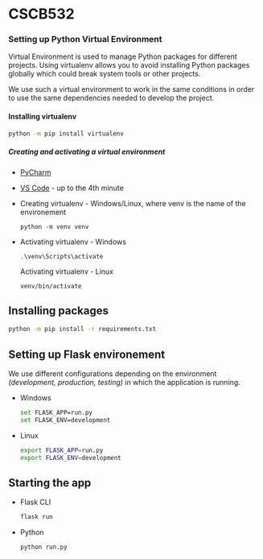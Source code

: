 # CSCB532

### Setting up Python Virtual Environment

Virtual Environment is used to manage Python packages for different projects. Using virtualenv allows you to avoid installing Python packages globally which could break system tools or other projects.

We use such a virtual environment to work in the same conditions in order to use the same dependencies needed to develop the project.

#### Installing virtualenv

```bash
python -m pip install virtualenv
```

##### Creating and activating a virtual environment

- [PyCharm](https://www.youtube.com/watch?v=W8C097f6Hcg)

- [VS Code](https://www.youtube.com/watch?v=W--_EOzdTHk) - up to the 4th minute

- Creating virtualenv - Windows/Linux, where venv is the name of the environement

  ```shell
  python -m venv venv
  ```

- Activating virtualenv - Windows

  ```
  .\venv\Scripts\activate
  ```

  Activating virtualenv - Linux

  ```
  venv/bin/activate
  ```

  

## Installing packages

```bash
python -m pip install -r requirements.txt
```

## Setting up Flask environement

We use different configurations depending on the environment *(development, production, testing)* in which the application is running.

- Windows

  ```bash
  set FLASK_APP=run.py
  set FLASK_ENV=development
  ```

  

- Linux

  ```bash
  export FLASK_APP=run.py
  export FLASK_ENV=development 
  ```

  

## Starting the app

- Flask CLI

  ```bash
  flask run
  ```

  

- Python

  ```
  python run.py
  ```

  